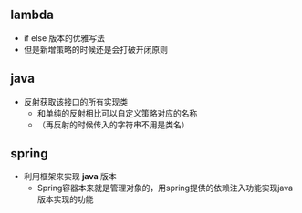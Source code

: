 ## lambda
- if else 版本的优雅写法
- 但是新增策略的时候还是会打破开闭原则
## java
- 反射获取该接口的所有实现类
  - 和单纯的反射相比可以自定义策略对应的名称
  - （再反射的时候传入的字符串不用是类名）
## spring
- 利用框架来实现 **java** 版本
    - Spring容器本来就是管理对象的，用spring提供的依赖注入功能实现java版本实现的功能
